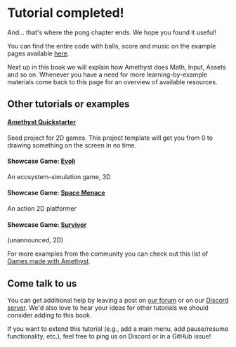 # Tutorial completed!

And... that's where the pong chapter ends. We hope you found it useful!

You can find the entire code with balls, score and music on the example pages available [here][src_code].

Next up in this book we will explain how Amethyst does Math, Input, Assets and so on. Whenever you have a need for more learning-by-example materials come back to this page for an overview of available resources.

## Other tutorials or examples

#### [Amethyst Quickstarter]

Seed project for 2D games. This project template will get you from 0 to drawing something on the screen in no time.

#### Showcase Game: [Evoli]

An ecosystem-simulation game, 3D

#### Showcase Game: [Space Menace]

An action 2D platformer

#### Showcase Game: [Survivor]

(unannounced, 2D)

For more examples from the community you can check out this list of [Games made with Amethyst][games].

## Come talk to us

You can get additional help by leaving a post on [our forum] or on our [Discord server]. We'd also love to hear your ideas for other tutorials we should consider adding to this book.

If you want to extend this tutorial (e.g., add a main menu, add pause/resume functionality, etc.), feel free to ping us on Discord or in a GitHub issue!

[amethyst quickstarter]: https://github.com/amethyst/amethyst-starter-2d
[discord server]: https://discord.gg/amethyst
[evoli]: https://github.com/amethyst/evoli
[games]: https://community.amethyst.rs/t/games-made-with-amethyst/134
[our forum]: https://community.amethyst.rs
[space menace]: https://github.com/amethyst/space-menace/
[src_code]: https://github.com/amethyst/amethyst/tree/master/examples/pong_tutorial_06
[survivor]: https://github.com/jaynus/survival
